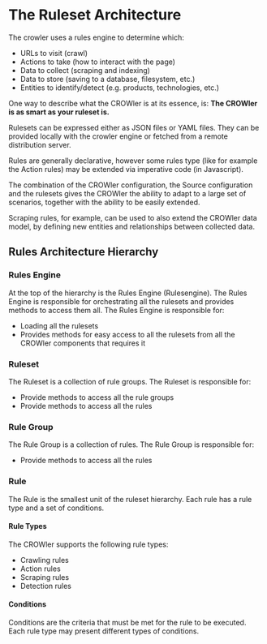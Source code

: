 # The Ruleset Architecture

The crowler uses a rules engine to determine which:

- URLs to visit (crawl)
- Actions to take (how to interact with the page)
- Data to collect (scraping and indexing)
- Data to store (saving to a database, filesystem, etc.)
- Entities to identify/detect (e.g. products, technologies, etc.)

One way to describe what the CROWler is at its essence, is: **The CROWler is as smart as your ruleset is.**

Rulesets can be expressed either as JSON files or YAML files. They can be provided locally with the crowler engine or fetched from a remote distribution server.

Rules are generally declarative, however some rules type (like for example the Action rules) may be extended via imperative code (in Javascript).

The combination of the CROWler configuration, the Source configuration and the rulesets gives the CROWler the ability to adapt to a large set of scenarios, together with the ability to be easily extended.

Scraping rules, for example, can be used to also extend the CROWler data model, by defining new entities and relationships between collected data.

## Rules Architecture Hierarchy

### Rules Engine

At the top of the hierarchy is the Rules Engine (Rulesengine). The Rules Engine is responsible for orchestrating all the rulesets and provides methods to access them all. The Rules Engine is responsible for:

- Loading all the rulesets
- Provides methods for easy access to all the rulesets from all the CROWler components that requires it

### Ruleset

The Ruleset is a collection of rule groups. The Ruleset is responsible for:

- Provide methods to access all the rule groups
- Provide methods to access all the rules

### Rule Group

The Rule Group is a collection of rules. The Rule Group is responsible for:

- Provide methods to access all the rules

### Rule

The Rule is the smallest unit of the ruleset hierarchy. Each rule has a rule type and a set of conditions.

#### Rule Types

The CROWler supports the following rule types:

- Crawling rules
- Action rules
- Scraping rules
- Detection rules

#### Conditions

Conditions are the criteria that must be met for the rule to be executed. Each rule type may present different types of conditions.
